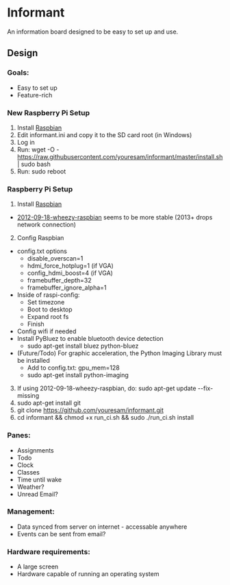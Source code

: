 Informant
=========
An information board designed to be easy to set up and use.

## Design

### Goals:
* Easy to set up
* Feature-rich

### New Raspberry Pi Setup
1. Install [Raspbian](http://www.raspberrypi.org/downloads)
2. Edit informant.ini and copy it to the SD card root (in Windows)
2. Log in
3. Run: wget -O - https://raw.githubusercontent.com/youresam/informant/master/install.sh | sudo bash
4. Run: sudo reboot


### Raspberry Pi Setup
1. Install [Raspbian](http://www.raspberrypi.org/downloads)
  * [2012-09-18-wheezy-raspbian](http://ftp.gnome.org/mirror/raspberrypi/images/raspbian/2012-09-18-wheezy-raspbian/2012-09-18-wheezy-raspbian.zip) seems to be more stable (2013+ drops network connection)
2. Config Raspbian
  * config.txt options
    * disable_overscan=1
    * hdmi_force_hotplug=1 (if VGA)
    * config_hdmi_boost=4 (if VGA)
    * framebuffer_depth=32
    * framebuffer_ignore_alpha=1
  * Inside of raspi-config:
    * Set timezone
    * Boot to desktop
    * Expand root fs
    * Finish
  * Config wifi if needed
  * Install PyBluez to enable bluetooth device detection
    * sudo apt-get install bluez python-bluez
  * (Future/Todo) For graphic acceleration, the Python Imaging Library must be installed
    * Add to config.txt: gpu_mem=128
    * sudo apt-get install python-imaging
3. If using 2012-09-18-wheezy-raspbian, do: sudo apt-get update --fix-missing
4. sudo apt-get install git
5. git clone https://github.com/youresam/informant.git
6. cd informant && chmod +x run_ci.sh && sudo ./run_ci.sh install

### Panes:
* Assignments
* Todo
* Clock
* Classes
* Time until wake
* Weather?
* Unread Email?

### Management:
* Data synced from server on internet - accessable anywhere
* Events can be sent from email?

### Hardware requirements:
* A large screen
* Hardware capable of running an operating system